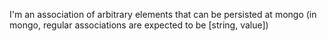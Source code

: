 I'm an association of arbitrary elements that can be persisted at mongo (in mongo, regular associations are expected to be [string, value])